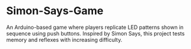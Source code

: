 # Simon-Says-Game
An Arduino-based game where players replicate LED patterns shown in sequence using push buttons. Inspired by Simon Says, this project tests memory and reflexes with increasing difficulty.
